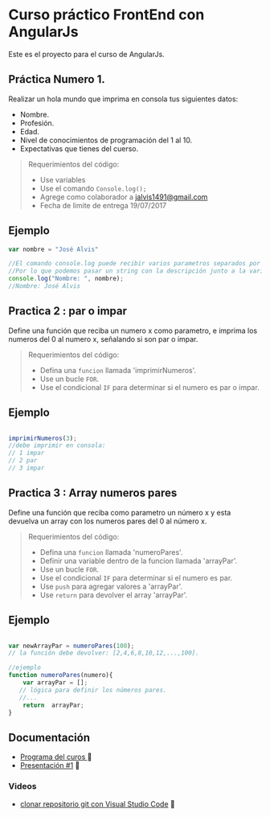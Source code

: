 # Curso práctico FrontEnd con AngularJs

Este es el proyecto para el curso de AngularJs.


## Práctica Numero 1.

Realizar un  hola mundo que imprima en consola tus siguientes datos:
* Nombre.
* Profesión.
* Edad.
* Nivel de conocimientos de programación del 1 al 10.
* Expectativas  que tienes del cuerso.
> Requerimientos del código:
>- Use variables
>- Use el comando `Console.log();`
>- Agrege como colaborador a jalvis1491@gmail.com
>- Fecha de limite de entrega 19/07/2017 

## Ejemplo

```javascript
var nombre = "José Alvis"

//El comando console.log puede recibir varios parametros separados por ','
//Por lo que podemos pasar un string con la descripción junto a la variable que se va a imprimir.
console.log("Nombre: ", nombre);
//Nombre: José Alvis
```

## Practica 2 : par o impar

Define una función que reciba un numero x como parametro, e imprima los numeros del 0 al numero x,
señalando si son par o impar.

> Requerimientos del código:
>- Defina una `funcion` llamada 'imprimirNumeros'.
>- Use un bucle `FOR`.
>- Use el condicional `IF` para determinar si el numero es par o impar.


## Ejemplo

```javascript

imprimirNumeros(3);
//debe imprimir en consola:
// 1 impar
// 2 par
// 3 impar 


```
## Practica 3 : Array numeros pares

Define una función que  reciba como parametro  un número x y esta devuelva un array con los numeros pares 
del 0 al número x.

> Requerimientos del código:
>- Defina una `funcion` llamada 'numeroPares'.
>- Definir una variable dentro de la funcion llamada 'arrayPar'.
>- Use un bucle `FOR`.
>- Use el condicional `IF` para determinar si el numero es par.
>- Use `push` para agregar valores a 'arrayPar'.
>- Use `return` para devolver el array 'arrayPar'.


## Ejemplo

```javascript

var newArrayPar = numeroPares(100);
// la función debe devolver: [2,4,6,8,10,12,...,100]. 

//ejemplo
function numeroPares(numero){
    var arrayPar = [];
   // lógica para definir los números pares.
   //...
    return  arrayPar;
}


```





## Documentación

* [Programa del curos ](https://docs.google.com/document/d/1j3U61KuTUJPq7oczKixI14C_hE8reU2We5R_ZkwTryo/edit?usp=sharing) :closed_book:
* [Presentación #1](https://docs.google.com/presentation/d/1VKzNc8qd0Ahcj_voUKiXnWOR8HCrm_6ndgEeQyFYxSY/edit?usp=sharing) :closed_book:

### Videos
* [clonar repositorio git con Visual Studio Code](https://www.youtube.com/watch?v=VOwyH2-VCVY) :movie_camera:
